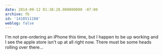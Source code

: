 ```yaml
---
date: 2014-09-12 01:38:28.000000000 -07:00
archive: fb
id: '1410511108'
weblog: false
---
```


I'm not pre-ordering an iPhone this time, but I happen to be up working and I see the apple store isn't up at all right now. There must be some heads rolling over there...
